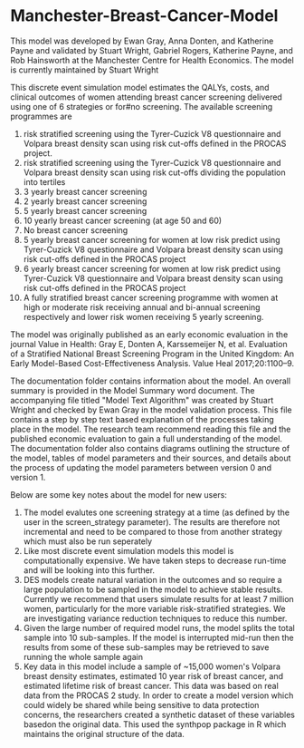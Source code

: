 # Manchester-Breast-Cancer-Model

This model was developed by Ewan Gray, Anna Donten, and Katherine Payne and validated by Stuart Wright, Gabriel Rogers, Katherine Payne, and Rob Hainsworth at the Manchester Centre for Health Economics. The model is currently maintained by Stuart Wright 

This discrete event simulation model estimates the QALYs, costs, and clinical outcomes of women attending breast cancer screening delivered using one of 6 strategies or for#no screening. The available screening programmes are 
   1) risk stratified screening using the Tyrer-Cuzick V8 questionnaire and Volpara breast density scan using risk cut-offs defined in the PROCAS project.
   2) risk stratified screening using the Tyrer-Cuzick V8 questionnaire and Volpara breast density scan using risk cut-offs dividing the population into tertiles
   3) 3 yearly breast cancer screening
   4) 2 yearly breast cancer screening
   5) 5 yearly breast cancer screening
   6) 10 yearly breast cancer screening (at age 50 and 60)
   7) No breast cancer screening
   8) 5 yearly breast cancer screening for women at low risk predict using Tyrer-Cuzick V8 questionnaire and Volpara breast density scan using risk cut-offs defined in the PROCAS project
   9) 6 yearly breast cancer screening for women at low risk predict using Tyrer-Cuzick V8 questionnaire and Volpara breast density scan using risk cut-offs defined in the PROCAS project
   10) A fully stratified breast cancer screening programme with women at high or moderate risk receiving annual and bi-annual screening respectively and lower risk women receiving 5 yearly screening.

The model was originally published as an early economic evaluation in the journal Value in Health:
Gray E, Donten A, Karssemeijer N, et al. Evaluation of a Stratified National Breast Screening Program in the United Kingdom: An Early Model-Based Cost-Effectiveness Analysis. Value Heal 2017;20:1100–9.

The documentation folder contains information about the model. An overall summary is provided in the Model Summary word document. The accompanying file titled "Model Text Algorithm" was created by Stuart Wright and checked by Ewan Gray in the model validation process. This file contains a step by step text based explanation of the processes taking place in the model. The research team recommend reading this file and the published economic evaluation to gain a full understanding of the model. The documentation folder also contains diagrams outlining the structure of the model, tables of model parameters and their sources, and details about the process of updating the model parameters between version 0 and version 1.

Below are some key notes about the model for new users:
1) The model evalutes one screening strategy at a time (as defined by the user in the screen_strategy parameter). The results are therefore not incremental and need to be compared to those from another strategy which must also be run seperately
2) Like most discrete event simulation models this model is computationally expensive. We have taken steps to decrease run-time and will be looking into this further. 
3) DES models create natural variation in the outcomes and so require a large population to be sampled in the model to achieve stable results. Currently we recommend that users simulate results for at least 7 million women, particularly for the more variable risk-stratified strategies. We are investigating variance reduction techniques to reduce this number.
4) Given the large number of required model runs, the model splits the total sample into 10 sub-samples. If the model is interrupted mid-run then the results from some of these sub-samples may be retrieved to save running the whole sample again
5) Key data in this model include a sample of ~15,000 women's Volpara breast density estimates, estimated 10 year risk of breast cancer, and estimated lifetime risk of breast cancer. This data was based on real data from the PROCAS 2 study. In order to create a model version which could widely be shared while being sensitive to data protection concerns, the researchers created a synthetic dataset of these variables basedon the original data. This used the synthpop package in R which maintains the original structure of the data. 
